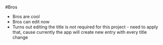 #Bros
* Bros are cool
* Bros can edit now
* Turns out editing the title is not required for this project - need to apply that, cause currently the app will create new entry with every title change